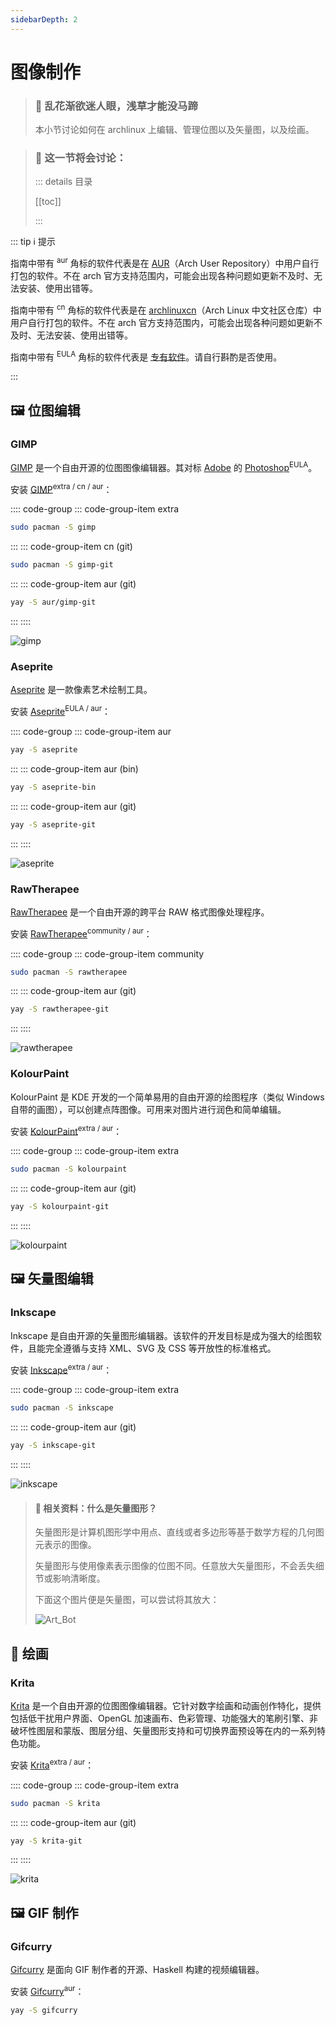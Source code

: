 ```yaml
---
sidebarDepth: 2
---
```


# 图像制作

> ### 🌺 乱花渐欲迷人眼，浅草才能没马蹄
>
> 本小节讨论如何在 archlinux 上编辑、管理位图以及矢量图，以及绘画。

> ### 🔖 这一节将会讨论：
>
> ::: details 目录
>
> [[toc]]
>
> :::

::: tip ℹ️ 提示

指南中带有 <sup>aur</sup> 角标的软件代表是在 [AUR](https://aur.archlinux.org/)（Arch User Repository）中用户自行打包的软件。不在 arch 官方支持范围内，可能会出现各种问题如更新不及时、无法安装、使用出错等。

指南中带有 <sup>cn</sup> 角标的软件代表是在 [archlinuxcn](https://www.archlinuxcn.org/archlinux-cn-repo-and-mirror/)（Arch Linux 中文社区仓库）中用户自行打包的软件。不在 arch 官方支持范围内，可能会出现各种问题如更新不及时、无法安装、使用出错等。

指南中带有 <sup>EULA</sup> 角标的软件代表是 [专有软件](https://www.gnu.org/proprietary/proprietary.html)。请自行斟酌是否使用。

:::

## 🖼️ 位图编辑

### GIMP

[GIMP](https://www.gimp.org/) 是一个自由开源的位图图像编辑器。其对标 [Adobe](https://www.adobe.com/cn/) 的 [Photoshop](https://www.adobe.com/cn/products/photoshop.html)<sup>EULA</sup>。

安装 [GIMP](https://archlinux.org/packages/extra/x86_64/gimp/)<sup>extra / cn / aur</sup>：

:::: code-group
::: code-group-item extra

```sh
sudo pacman -S gimp
```

:::
::: code-group-item cn (git)

```sh
sudo pacman -S gimp-git
```

:::
::: code-group-item aur (git)

```sh
yay -S aur/gimp-git
```

:::
::::

![gimp](../static/exclusive/image/gimp.png)

### Aseprite

[Aseprite](https://www.aseprite.org/) 是一款像素艺术绘制工具。

安装 [Aseprite](https://archlinux.org/packages/community/x86_64/rawtherapee/)<sup>EULA / aur</sup>：

:::: code-group
::: code-group-item aur

```sh
yay -S aseprite
```

:::
::: code-group-item aur (bin)

```sh
yay -S aseprite-bin
```

:::
::: code-group-item aur (git)

```sh
yay -S aseprite-git
```

:::
::::

![aseprite](../static/exclusive/image/aseprite.png)

### RawTherapee

[RawTherapee](https://rawtherapee.com/) 是一个自由开源的跨平台 RAW 格式图像处理程序。

安装 [RawTherapee](https://archlinux.org/packages/community/x86_64/rawtherapee/)<sup>community / aur</sup>：

:::: code-group
::: code-group-item community

```sh
sudo pacman -S rawtherapee
```

:::
::: code-group-item aur (git)

```sh
yay -S rawtherapee-git
```

:::
::::

![rawtherapee](../static/exclusive/image/rawtherapee.png)

### KolourPaint

KolourPaint 是 KDE 开发的一个简单易用的自由开源的绘图程序（类似 Windows 自带的画图），可以创建点阵图像。可用来对图片进行润色和简单编辑。

安装 [KolourPaint](https://archlinux.org/packages/extra/x86_64/kolourpaint/)<sup>extra / aur</sup>：

:::: code-group
::: code-group-item extra

```sh
sudo pacman -S kolourpaint
```

:::
::: code-group-item aur (git)

```sh
yay -S kolourpaint-git
```

:::
::::

![kolourpaint](../static/exclusive/image/kolourpaint.png)

## 🖼️ 矢量图编辑

### Inkscape

Inkscape 是自由开源的矢量图形编辑器。该软件的开发目标是成为强大的绘图软件，且能完全遵循与支持 XML、SVG 及 CSS 等开放性的标准格式。

安装 [Inkscape](https://archlinux.org/packages/extra/x86_64/inkscape/)<sup>extra / aur</sup>：

:::: code-group
::: code-group-item extra

```sh
sudo pacman -S inkscape
```

:::
::: code-group-item aur (git)

```sh
yay -S inkscape-git
```

:::
::::

![inkscape](../static/exclusive/image/inkscape.png)

> #### 📑 相关资料：什么是矢量图形？
>
> 矢量图形是计算机图形学中用点、直线或者多边形等基于数学方程的几何图元表示的图像。
>
> 矢量图形与使用像素表示图像的位图不同。任意放大矢量图形，不会丢失细节或影响清晰度。
>
> 下面这个图片便是矢量图，可以尝试将其放大：
>
> ![Art_Bot](../static/exclusive/image/Art_Bot.svg)

## 🎨 绘画

### Krita

[Krita](https://krita.org/zh/) 是一个自由开源的位图图像编辑器。它针对数字绘画和动画创作特化，提供包括低干扰用户界面、OpenGL 加速画布、色彩管理、功能强大的笔刷引擎、非破坏性图层和蒙版、图层分组、矢量图形支持和可切换界面预设等在内的一系列特色功能。

安装 [Krita](https://archlinux.org/packages/extra/x86_64/krita/)<sup>extra / aur</sup>：

:::: code-group
::: code-group-item extra

```sh
sudo pacman -S krita
```

:::
::: code-group-item aur (git)

```sh
yay -S krita-git
```

:::
::::

![krita](../static/exclusive/image/krita.png)

## 🖼️ GIF 制作

### Gifcurry

[Gifcurry](https://lettier.github.io/gifcurry/) 是面向 GIF 制作者的开源、Haskell 构建的视频编辑器。

安装 [Gifcurry](https://aur.archlinux.org/packages/gifcurry/)<sup>aur</sup>：

```sh
yay -S gifcurry
```
